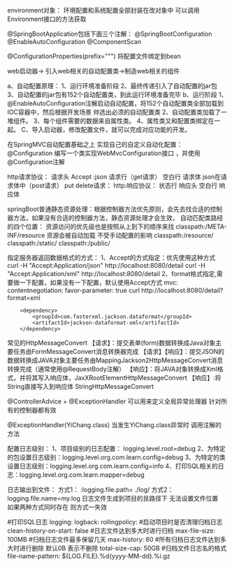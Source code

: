 environment对象： 
    环境配置和系统配置全部封装在改对象中 可以调用Environment接口的方法获取

@SpringBootApplication包括下面三个注解：
     @SpringBootConfiguration
     @EnableAutoConfiguration
     @ComponentScan

@ConfigurationProperties(prefix=""")
    将配置文件绑定到bean


web启动器-> 引入web相关的自动配置类->制造web相关的组件

a、自动配置原理：
   1、运行环境准备阶段
   2、最终传递引入了自动配置的jar包
   3、自动配置的jar包有152个自动配置类，到此运行环境准备完毕
b、运行阶段
   1、@EnableAutoConfiguration注解启动自动配置，将152个自动配置类全部加载到IOC容器中，然后根据开发场景
     帅选出必须的自动配置类
   2、自动配置类加载了一堆组件。
   3、每个组件需要的数据来自属性类。
   4、属性类又和配置类绑定在一起。
C、导入启动器，修改配置文件，就可以完成对应功能的开发。

在SpringMVC自动配置基础之上 实现自己的自定义自动化配置：
    @Configuration
    编写一个类实现WebMvcConfiguration接口 ，并使用@Configuration注解

http请求协议：
     请求头 Accept :json 
     请求行（get请求）
     空白行
     请求体 json在请求体中（post请求）
     put delete请求：
http:响应协议：
     状态行
     响应头
     空白行
     响应体

springBoot普通静态资源处理：根据控制器方法优先原则，会先去找合适的控制器方法，如果没有合适的控制器方法，静态资源处理才会生效，
自动匹配类路经的四个位置： 资源访问的优先级也是按照从上到下的顺序来找
    classpath:/META-INF/resource  资源会被自动加载  不受手动配置的影响
    classpath:/resource/
    classpath:/static/
    classpath:/public/

指定服务器返回数据格式的方式：
    1、Accept的方式指定：优先使用这种方式
        curl -H "Accept:Application/json" http://localhost:8080/detail
        curl -H "Accept:Application/xml" http://localhost:8080/detail
    2、format格式指定,需要做一下配置，如果没有一下配置，默认使用Accept方式
        mvc:
            contentnegotiation:
                favor-parameter:
                    true
        curl  http://localhost:8080/detail?format=xml


  <!--可以将java对象转换成xml格式的字符串 -->
        <dependency>
            <groupId>com.fasterxml.jackson.dataformat</groupId>
            <artifactId>jackson-dataformat-xml</artifactId>
        </dependency>

常见的HttpMessageConvert
   【请求】：提交表单(form)数据转换成Java对象主要任务由FormMessageConvert消息转换器完成
   【请求】【响应】：提交JSON的数据转换成JAVA对象主要任务由MappingJackson2HttpMessageConvert消息转换完成（通常使用@RequestBody注解）
   【响应】：将JAVA对象转换成Xml格式，并将其写入响应体，JaxXRootElementHttpMessageConvert
   【响应】:将String直接写入到响应体  StringHttpMessageConvert


@ControllerAdvice + @ExceptionHandler 可以用来定义全局异常处理器  针对所有的控制器都有效
   

@ExceptionHandler(YiChang.class)  当发生YiChang.class异常时  调用注解的方法

配置日志级别：
1、项目级别的日志配置： logging.level.root=debug
2、为特定的包设置日志级别：logging.level.org.com.learn.config=debug
3、为特定的类设置日志级别：logging.level.org.com.learn.config=info
4、打印SQL相关的日志：logging.level.org.com.learn.mapper=debug

日志输出到文件：
方式1： :logging.file.path= ./log/
方式2：logging.file.name=my.log  日志文件生成到项目的艮路径下 无法设置文件位置  
如果两种方式同时存在 则方式一失效  

#打印SQL日志
logging:
logback:
rollingpolicy:
#启动项目时是否清理归档日志
clean-history-on-start: false
#日志文件达到多大时进行归档
max-file-size: 100MB
#归档日志文件最多保留几天
max-history: 60
#所有归档日志文件达到多大时进行删除  默认0B  表示不删除
total-size-cap: 50GB
#归档文件日志名的格式
file-name-pattern: ${LOG.FILE}.%d{yyyy-MM-dd}.%i.gz



